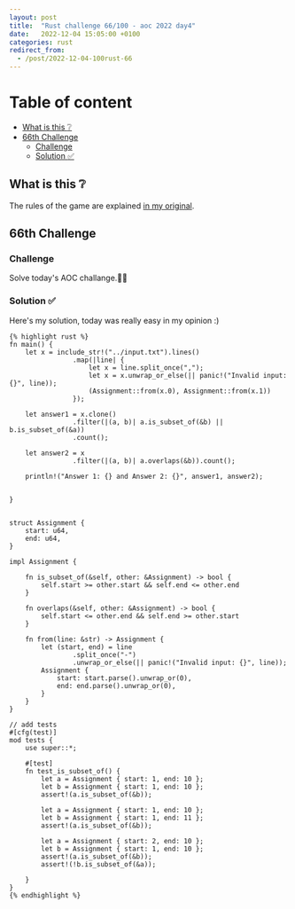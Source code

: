 ```yaml
---
layout: post
title:  "Rust challenge 66/100 - aoc 2022 day4"
date:   2022-12-04 15:05:00 +0100
categories: rust
redirect_from:
  - /post/2022-12-04-100rust-66
---
```



#  Table of content
<!-- MarkdownTOC autolink="true" -->

- [What is this :grey_question:](#what-is-this-grey_question)
- [66th Challenge](#66th-challenge)
    - [Challenge](#challenge)
    - [Solution :white_check_mark:](#solution-white_check_mark)

<!-- /MarkdownTOC -->

## What is this :grey_question: 

The rules of the game are explained [in my original](https://maebli.github.io/rust/2021/10/18/100rust.html). 

## 66th Challenge
### Challenge

Solve today's AOC challange.🎅🦀

### Solution :white_check_mark:

Here's my solution, today was really easy in my opinion :)

    {% highlight rust %}
    fn main() {
        let x = include_str!("../input.txt").lines()
                    .map(|line| {
                        let x = line.split_once(",");
                        let x = x.unwrap_or_else(|| panic!("Invalid input: {}", line));
                        (Assignment::from(x.0), Assignment::from(x.1))
                    });

        let answer1 = x.clone()
                    .filter(|(a, b)| a.is_subset_of(&b) || b.is_subset_of(&a))
                    .count();

        let answer2 = x
                    .filter(|(a, b)| a.overlaps(&b)).count();

        println!("Answer 1: {} and Answer 2: {}", answer1, answer2);
                    

    }


    struct Assignment {
        start: u64,
        end: u64,
    }

    impl Assignment {

        fn is_subset_of(&self, other: &Assignment) -> bool {
            self.start >= other.start && self.end <= other.end
        }

        fn overlaps(&self, other: &Assignment) -> bool {
            self.start <= other.end && self.end >= other.start
        }
        
        fn from(line: &str) -> Assignment {
            let (start, end) = line
                    .split_once("-")
                    .unwrap_or_else(|| panic!("Invalid input: {}", line));
            Assignment {
                start: start.parse().unwrap_or(0),
                end: end.parse().unwrap_or(0),
            }
        }
    }

    // add tests
    #[cfg(test)]
    mod tests {
        use super::*;

        #[test]
        fn test_is_subset_of() {
            let a = Assignment { start: 1, end: 10 };
            let b = Assignment { start: 1, end: 10 };
            assert!(a.is_subset_of(&b));

            let a = Assignment { start: 1, end: 10 };
            let b = Assignment { start: 1, end: 11 };
            assert!(a.is_subset_of(&b));

            let a = Assignment { start: 2, end: 10 };
            let b = Assignment { start: 1, end: 10 };
            assert!(a.is_subset_of(&b));
            assert!(!b.is_subset_of(&a));

        }
    }
    {% endhighlight %}
